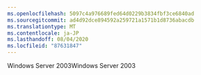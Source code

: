 ```yaml
---
ms.openlocfilehash: 5097c4a976689fed64d0229b3834fbf3ce6840ad
ms.sourcegitcommit: ad4d92dce894592a259721a1571b1d8736abacdb
ms.translationtype: MT
ms.contentlocale: ja-JP
ms.lasthandoff: 08/04/2020
ms.locfileid: "87631847"
---
```

<span data-ttu-id="c3d0e-101">Windows Server 2003</span><span class="sxs-lookup"><span data-stu-id="c3d0e-101">Windows Server 2003</span></span>
